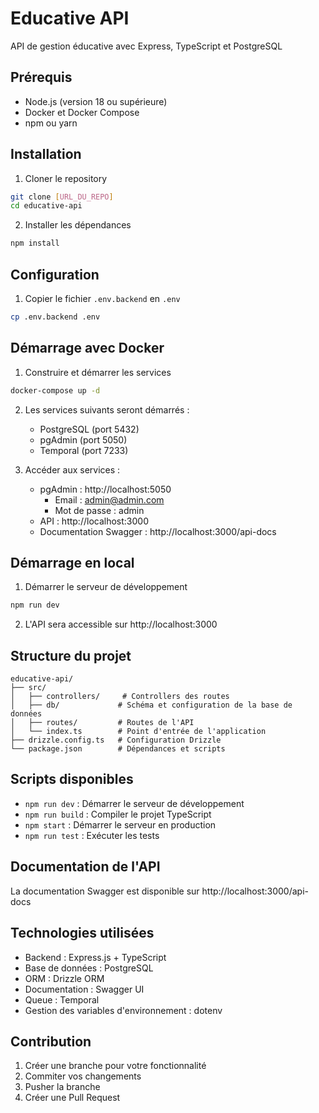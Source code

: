 # Educative API

API de gestion éducative avec Express, TypeScript et PostgreSQL

## Prérequis

- Node.js (version 18 ou supérieure)
- Docker et Docker Compose
- npm ou yarn

## Installation

1. Cloner le repository

```bash
git clone [URL_DU_REPO]
cd educative-api
```

2. Installer les dépendances

```bash
npm install
```

## Configuration

1. Copier le fichier `.env.backend` en `.env`

```bash
cp .env.backend .env

```


## Démarrage avec Docker

1. Construire et démarrer les services

```bash
docker-compose up -d
```

2. Les services suivants seront démarrés :

   - PostgreSQL (port 5432)
   - pgAdmin (port 5050)
   - Temporal (port 7233)

3. Accéder aux services :
   - pgAdmin : http://localhost:5050
     - Email : admin@admin.com
     - Mot de passe : admin
   - API : http://localhost:3000
   - Documentation Swagger : http://localhost:3000/api-docs

## Démarrage en local

1. Démarrer le serveur de développement

```bash
npm run dev
```

2. L'API sera accessible sur http://localhost:3000

## Structure du projet

```
educative-api/
├── src/
│   ├── controllers/     # Controllers des routes
│   ├── db/             # Schéma et configuration de la base de données
│   ├── routes/         # Routes de l'API
│   └── index.ts        # Point d'entrée de l'application
├── drizzle.config.ts   # Configuration Drizzle
└── package.json        # Dépendances et scripts
```

## Scripts disponibles

- `npm run dev` : Démarrer le serveur de développement
- `npm run build` : Compiler le projet TypeScript
- `npm start` : Démarrer le serveur en production
- `npm run test` : Exécuter les tests

## Documentation de l'API

La documentation Swagger est disponible sur http://localhost:3000/api-docs

## Technologies utilisées

- Backend : Express.js + TypeScript
- Base de données : PostgreSQL
- ORM : Drizzle ORM
- Documentation : Swagger UI
- Queue : Temporal
- Gestion des variables d'environnement : dotenv

## Contribution

1. Créer une branche pour votre fonctionnalité
2. Commiter vos changements
3. Pusher la branche
4. Créer une Pull Request
